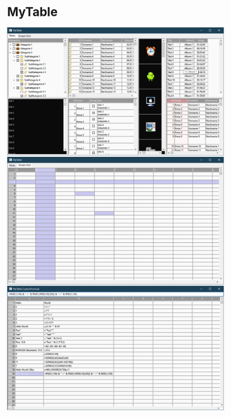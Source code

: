 # MyTable
![Screenshot](2021-05-08_1.png "Screenshot")
![Screenshot](2021-05-08.png "Screenshot")
![Screenshot](2021-05-25.png "Screenshot")


